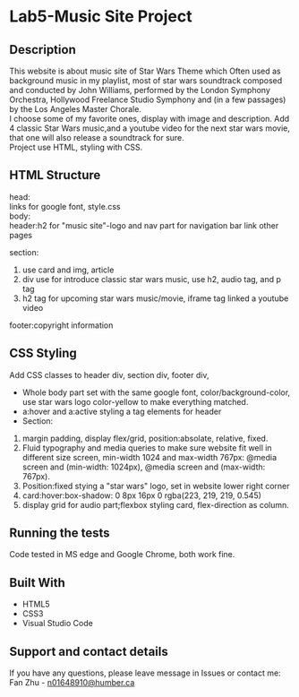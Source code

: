 Lab5-Music Site Project
====
Description
----
This website is about music site of Star Wars Theme which Often used as background music in my playlist, most of star wars soundtrack composed and conducted by John Williams, performed by the London Symphony Orchestra, Hollywood Freelance Studio Symphony and (in a few passages) by the Los Angeles Master Chorale.</br>
I choose some of my favorite ones, display with image and description. Add 4 classic Star Wars music,and a youtube video for the next star wars movie, that one will also release a soundtrack for sure.</br>
Project use HTML, styling with CSS.</br>

HTML Structure
---
head:</br>
links for google font, style.css </br>
body:</br>
header:h2 for "music site"-logo and nav part for navigation bar link other pages </br>

section:</br>
1. use card and img, article </br>
2. div use for introduce classic star wars music, use h2, audio tag, and p tag</br>
3. h2 tag for upcoming star wars music/movie, iframe tag linked a youtube video</br>

footer:copyright information</br>

CSS Styling
----
Add CSS classes to header div, section div, footer div, 
* Whole body part set with the same google font, color/background-color, use star wars logo color-yellow to make everything matched.</br>
* a:hover and a:active styling a tag elements for header</br>
* Section:
1. margin padding, display flex/grid, position:absolate, relative, fixed.</br>
2. Fluid typography and media queries to make sure website fit well in different size screen, min-width 1024 and max-width 767px: @media screen and (min-width: 1024px), @media screen and (max-width: 767px).</br>
3. Position:fixed stying a "star wars" logo, set in website lower right corner</be>
4. card:hover:box-shadow: 0 8px 16px 0 rgba(223, 219, 219, 0.545) </br>
5. display grid for audio part;flexbox styling card, flex-direction as column.</br>

Running the tests
----
Code tested in MS edge and Google Chrome, both work fine.

Built With
----
* HTML5
* CSS3
* Visual Studio Code

Support and contact details
----
If you have any questions, please leave message in Issues or contact me: Fan Zhu - n01648910@humber.ca
